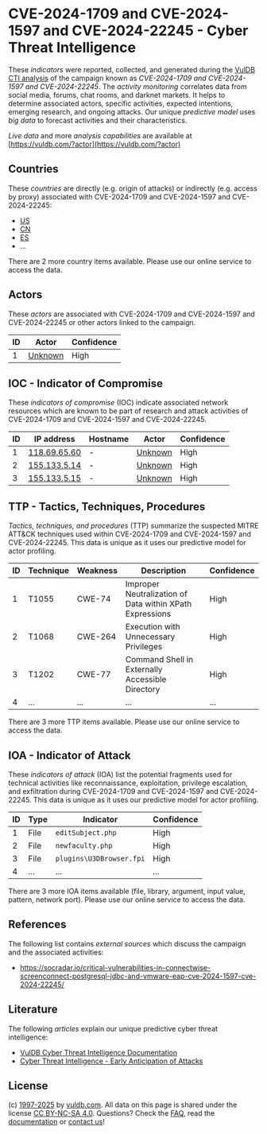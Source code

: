 # CVE-2024-1709 and CVE-2024-1597 and CVE-2024-22245 - Cyber Threat Intelligence

These _indicators_ were reported, collected, and generated during the [VulDB CTI analysis](https://vuldb.com/?kb.cti) of the campaign known as _CVE-2024-1709 and CVE-2024-1597 and CVE-2024-22245_. The _activity monitoring_ correlates data from social media, forums, chat rooms, and darknet markets. It helps to determine associated actors, specific activities, expected intentions, emerging research, and ongoing attacks. Our unique _predictive model_ uses _big data_ to forecast activities and their characteristics.

_Live data_ and more _analysis capabilities_ are available at [https://vuldb.com/?actor](https://vuldb.com/?actor)

## Countries

These _countries_ are directly (e.g. origin of attacks) or indirectly (e.g. access by proxy) associated with CVE-2024-1709 and CVE-2024-1597 and CVE-2024-22245:

* [US](https://vuldb.com/?country.us)
* [CN](https://vuldb.com/?country.cn)
* [ES](https://vuldb.com/?country.es)
* ...

There are 2 more country items available. Please use our online service to access the data.

## Actors

These _actors_ are associated with CVE-2024-1709 and CVE-2024-1597 and CVE-2024-22245 or other actors linked to the campaign.

ID | Actor | Confidence
-- | ----- | ----------
1 | [Unknown](https://vuldb.com/?actor.unknown) | High

## IOC - Indicator of Compromise

These _indicators of compromise_ (IOC) indicate associated network resources which are known to be part of research and attack activities of CVE-2024-1709 and CVE-2024-1597 and CVE-2024-22245.

ID | IP address | Hostname | Actor | Confidence
-- | ---------- | -------- | ----- | ----------
1 | [118.69.65.60](https://vuldb.com/?ip.118.69.65.60) | - | [Unknown](https://vuldb.com/?actor.unknown) | High
2 | [155.133.5.14](https://vuldb.com/?ip.155.133.5.14) | - | [Unknown](https://vuldb.com/?actor.unknown) | High
3 | [155.133.5.15](https://vuldb.com/?ip.155.133.5.15) | - | [Unknown](https://vuldb.com/?actor.unknown) | High

## TTP - Tactics, Techniques, Procedures

_Tactics, techniques, and procedures_ (TTP) summarize the suspected MITRE ATT&CK techniques used within CVE-2024-1709 and CVE-2024-1597 and CVE-2024-22245. This data is unique as it uses our predictive model for actor profiling.

ID | Technique | Weakness | Description | Confidence
-- | --------- | -------- | ----------- | ----------
1 | T1055 | CWE-74 | Improper Neutralization of Data within XPath Expressions | High
2 | T1068 | CWE-264 | Execution with Unnecessary Privileges | High
3 | T1202 | CWE-77 | Command Shell in Externally Accessible Directory | High
4 | ... | ... | ... | ...

There are 3 more TTP items available. Please use our online service to access the data.

## IOA - Indicator of Attack

These _indicators of attack_ (IOA) list the potential fragments used for technical activities like reconnaissance, exploitation, privilege escalation, and exfiltration during CVE-2024-1709 and CVE-2024-1597 and CVE-2024-22245. This data is unique as it uses our predictive model for actor profiling.

ID | Type | Indicator | Confidence
-- | ---- | --------- | ----------
1 | File | `editSubject.php` | High
2 | File | `newfaculty.php` | High
3 | File | `plugins\U3DBrowser.fpi` | High
4 | ... | ... | ...

There are 3 more IOA items available (file, library, argument, input value, pattern, network port). Please use our online service to access the data.

## References

The following list contains _external sources_ which discuss the campaign and the associated activities:

* https://socradar.io/critical-vulnerabilities-in-connectwise-screenconnect-postgresql-jdbc-and-vmware-eap-cve-2024-1597-cve-2024-22245/

## Literature

The following _articles_ explain our unique predictive cyber threat intelligence:

* [VulDB Cyber Threat Intelligence Documentation](https://vuldb.com/?kb.cti)
* [Cyber Threat Intelligence - Early Anticipation of Attacks](https://www.scip.ch/en/?labs.20201022)

## License

(c) [1997-2025](https://vuldb.com/?kb.changelog) by [vuldb.com](https://vuldb.com/?kb.about). All data on this page is shared under the license [CC BY-NC-SA 4.0](https://creativecommons.org/licenses/by-nc-sa/4.0/). Questions? Check the [FAQ](https://vuldb.com/?kb.faq), read the [documentation](https://vuldb.com/?kb) or [contact us](https://vuldb.com/?contact)!
